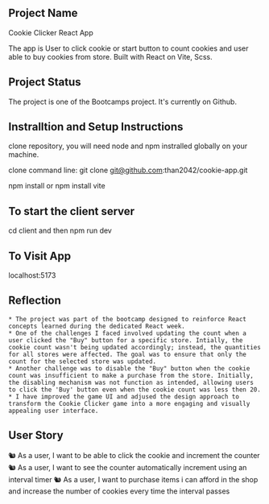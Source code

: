 ## Project Name

Cookie Clicker React App

The app is User to click cookie or start button to count cookies and user able to buy cookies from store. Built with React on Vite, Scss.

## Project Status

The project is one of the Bootcamps project. It's currently on Github.

## Instralltion and Setup Instructions

clone repository, you will need node and npm instralled globally on your machine.

clone command line:
git clone git@github.com:than2042/cookie-app.git

npm install or npm install vite

## To start the client server

cd client and then npm run dev

## To Visit App

localhost:5173

## Reflection

    * The project was part of the bootcamp designed to reinforce React concepts learned during the dedicated React week.
    * One of the challenges I faced involved updating the count when a user clicked the "Buy" button for a specific store. Intially, the cookie count wasn't being updated accordingly; instead, the quantities for all stores were affected. The goal was to ensure that only the count for the selected store was updated.
    * Another challenge was to disable the "Buy" button when the cookie count was insufficient to make a purchase from the store. Initially, the disabling mechanism was not function as intended, allowing users to click the 'Buy' button even when the cookie count was less then 20.
    * I have improved the game UI and adjused the design approach to transform the Cookie Clicker game into a more engaging and visually appealing user interface.

## User Story

🐿️ As a user, I want to be able to click the cookie and increment the counter
🐿️ As a user, I want to see the counter automatically increment using an interval timer
🐿️ As a user, I want to purchase items i can afford in the shop and increase the number of cookies every time the interval passes
